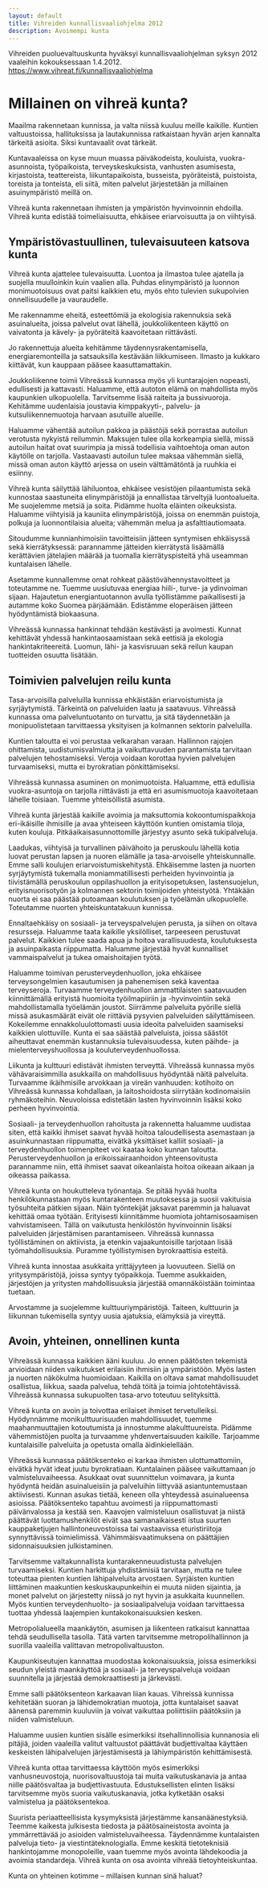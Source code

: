 ```yaml
---
layout: default
title: Vihreiden kunnallisvaaliohjelma 2012
description: Avoimempi kunta
---
```


Vihreiden puoluevaltuuskunta hyväksyi kunnallisvaaliohjelman syksyn 2012 vaaleihin kokouksessaan 1.4.2012. https://www.vihreat.fi/kunnallisvaaliohjelma

# Millainen on vihreä kunta?

Maailma rakennetaan kunnissa, ja valta niissä kuuluu meille kaikille. Kuntien valtuustoissa, hallituksissa ja lautakunnissa ratkaistaan hyvän arjen kannalta tärkeitä asioita. Siksi kuntavaalit ovat tärkeät.

Kuntavaaleissa on kyse muun muassa päiväkodeista, kouluista, vuokra-asunnoista, työpaikoista, terveyskeskuksista, vanhusten asumisesta, kirjastoista, teattereista, liikuntapaikoista, busseista, pyöräteistä, puistoista, toreista ja tonteista, eli siitä, miten palvelut järjestetään ja millainen asuinympäristö meillä on.

Vihreä kunta rakennetaan ihmisten ja ympäristön hyvinvoinnin ehdoilla. Vihreä kunta edistää toimeliaisuutta, ehkäisee eriarvoisuutta ja on viihtyisä.


## Ympäristövastuullinen, tulevaisuuteen katsova kunta

Vihreä kunta ajattelee tulevaisuutta. Luontoa ja ilmastoa tulee ajatella ja suojella muulloinkin kuin vaalien alla. Puhdas elinympäristö ja luonnon monimuotoisuus ovat paitsi kaikkien etu, myös ehto tulevien sukupolvien onnellisuudelle ja vauraudelle.

Me rakennamme eheitä, esteettömiä ja ekologisia rakennuksia sekä asuinalueita, joissa palvelut ovat lähellä, joukkoliikenteen käyttö on vaivatonta ja kävely- ja pyöräteitä kaavoitetaan riittävästi.

Jo rakennettuja alueita kehitämme täydennysrakentamisella, energiaremonteilla ja satsauksilla kestävään liikkumiseen. Ilmasto ja kukkaro kiittävät, kun kauppaan pääsee kaasuttamattakin.

Joukkoliikenne toimii Vihreässä kunnassa myös yli kuntarajojen nopeasti, edullisesti ja kattavasti. Haluamme, että autoton elämä on mahdollista myös kaupunkien ulkopuolella. Tarvitsemme lisää raiteita ja bussivuoroja. Kehitämme uudenlaisia joustavia kimppakyyti-, palvelu- ja kutsuliikennemuotoja harvaan asutuille alueille.

Haluamme vähentää autoilun pakkoa ja päästöjä sekä porrastaa autoilun verotusta nykyistä reilummin. Maksujen tulee olla korkeampia siellä, missä autoilun haitat ovat suurimpia ja missä todellisia vaihtoehtoja oman auton käytölle on tarjolla. Vastaavasti autoilun tulee maksaa vähemmän siellä, missä oman auton käyttö arjessa on usein välttämätöntä ja ruuhkia ei esiinny.

Vihreä kunta säilyttää lähiluontoa, ehkäisee vesistöjen pilaantumista sekä kunnostaa saastuneita elinympäristöjä ja ennallistaa tärveltyjä luontoalueita. Me suojelemme metsiä ja soita. Pidämme huolta eläinten oikeuksista. Haluamme viihtyisiä ja kauniita elinympäristöjä, joissa on enemmän puistoja, polkuja ja luonnontilaisia alueita; vähemmän melua ja asfalttiautiomaata.

Sitoudumme kunnianhimoisiin tavoitteisiin jätteen syntymisen ehkäisyssä sekä kierrätyksessä:
parannamme jätteiden kierrätystä lisäämällä kerättävien jätelajien määrää ja tuomalla kierrätyspisteitä yhä useamman kuntalaisen lähelle.

Asetamme kunnallemme omat rohkeat päästövähennystavoitteet ja toteutamme ne. Tuemme uusiutuvaa energiaa hiili-, turve- ja ydinvoiman sijaan. Hajautetun energiantuotannon avulla työllistämme paikallisesti ja autamme koko Suomea pärjäämään. Edistämme eloperäisen jätteen hyödyntämistä biokaasuna.

Vihreässä kunnassa hankinnat tehdään kestävästi ja avoimesti. Kunnat kehittävät yhdessä hankintaosaamistaan sekä eettisiä ja ekologia hankintakriteereitä. Luomun, lähi- ja kasvisruuan sekä reilun kaupan tuotteiden osuutta lisätään.

## Toimivien palvelujen reilu kunta

Tasa-arvoisilla palveluilla kunnissa ehkäistään eriarvoistumista ja syrjäytymistä. Tärkeintä on palveluiden laatu ja saatavuus. Vihreässä kunnassa oma palveluntuotanto on turvattu, ja sitä täydennetään ja monipuolistetaan tarvittaessa yksityisen ja kolmannen sektorin palveluilla.

Kuntien taloutta ei voi perustaa velkarahan varaan. Hallinnon rajojen ohittamista, uudistumisvalmiutta ja vaikuttavuuden parantamista tarvitaan palvelujen tehostamiseksi. Veroja voidaan korottaa hyvien palvelujen turvaamiseksi, mutta ei byrokratian pönkittämiseksi.

Vihreässä kunnassa asuminen on monimuotoista. Haluamme, että edullisia vuokra-asuntoja on tarjolla riittävästi ja että eri asumismuotoja kaavoitetaan lähelle toisiaan. Tuemme yhteisöllistä asumista.

Vihreä kunta järjestää kaikille avoimia ja maksuttomia kokoontumispaikkoja eri-ikäisille ihmisille ja avaa yhteiseen käyttöön kuntien omistamia tiloja, kuten kouluja. Pitkäaikaisasunnottomille järjestyy asunto sekä tukipalveluja.

Laadukas, viihtyisä ja turvallinen päivähoito ja peruskoulu lähellä kotia luovat perustan lapsen ja nuoren elämälle ja tasa-arvoiselle yhteiskunnalle. Emme salli koulujen eriarvoistumiskehitystä. Ehkäisemme lasten ja nuorten syrjäytymistä tukemalla moniammatillisesti perheiden hyvinvointia ja tiivistämällä peruskoulun oppilashuollon ja erityisopetuksen, lastensuojelun, erityisnuorisotyön ja kolmannen sektorin toimijoiden yhteistyötä. Yhtäkään nuorta ei saa päästää putoamaan koulutuksen ja työelämän ulkopuolelle. Toteutamme nuorten yhteiskuntatakuun kunnissa.

Ennaltaehkäisy on sosiaali- ja terveyspalvelujen perusta, ja siihen on oltava resursseja. Haluamme taata kaikille yksilölliset, tarpeeseen perustuvat palvelut. Kaikkien tulee saada apua ja hoitoa varallisuudesta, koulutuksesta ja asuinpaikasta riippumatta. Haluamme järjestää hyvät kunnalliset vammaispalvelut ja tukea omaishoitajien työtä.

Haluamme toimivan perusterveydenhuollon, joka ehkäisee terveysongelmien kasautumisen ja pahenemisen sekä kaventaa terveyseroja. Turvaamme terveydenhuollon ammattilaisten saatavuuden kiinnittämällä erityistä huomioita työilmapiiriin ja -hyvinvointiin sekä mahdollistamalla työelämän joustot. Siirrämme palveluita pyörille siellä missä asukasmäärät eivät ole riittäviä pysyvien palveluiden säilyttämiseen. Kokeilemme ennakkoluulottomasti uusia ideoita palveluiden saamiseksi kaikkien ulottuville. Kunta ei saa säästää palveluista, joissa säästöt aiheuttavat enemmän kustannuksia tulevaisuudessa, kuten päihde- ja mielenterveyshuollossa ja kouluterveydenhuollossa.

Liikunta ja kulttuuri edistävät ihmisten terveyttä. Vihreässä kunnassa myös vähävaraisimmilla asukkailla on mahdollisuus hyödyntää näitä palveluita. Turvaamme ikäihmisille arvokkaan ja vireän vanhuuden: kotihoito on Vihreässä kunnassa kohdallaan, ja laitoshoidosta siirrytään kodinomaisiin ryhmäkoteihin. Neuvoloissa edistetään lasten hyvinvoinnin lisäksi koko perheen hyvinvointia.

Sosiaali- ja terveydenhuollon rahoitusta ja rakennetta haluamme uudistaa siten, että kaikki ihmiset saavat hyvää hoitoa taloudellisesta asemastaan ja asuinkunnastaan riippumatta, eivätkä yksittäiset kalliit sosiaali- ja terveydenhuollon toimenpiteet voi kaataa koko kunnan taloutta. Perusterveydenhuollon ja erikoissairaanhoidon yhteensovitusta parannamme niin, että ihmiset saavat oikeanlaista hoitoa oikeaan aikaan ja oikeassa paikassa.

Vihreä kunta on houkutteleva työnantaja. Se pitää hyvää huolta henkilökunnastaan myös kuntarakenteen muutoksessa ja suosii vakituisia työsuhteita pätkien sijaan. Näin työntekijät jaksavat paremmin ja haluavat kehittää omaa työtään. Erityisesti kiinnitämme huomiota johtamisosaamisen vahvistamiseen. Tällä on vaikutusta henkilöstön hyvinvoinnin lisäksi palveluiden järjestämisen parantamiseen. Vihreässä kunnassa työllistäminen on aktiivista, ja etenkin vajaakuntoisille tarjotaan lisää työmahdollisuuksia. Puramme työllistymisen byrokraattisia esteitä.

Vihreä kunta innostaa asukkaita yrittäjyyteen ja luovuuteen. Siellä on yritysympäristöjä, joissa syntyy työpaikkoja. Tuemme asukkaiden, järjestöjen ja yritysten mahdollisuuksia järjestää omannäköistään toimintaa tuetaan.

Arvostamme ja suojelemme kulttuuriympäristöjä. Taiteen, kulttuurin ja liikunnan tukemisella syntyy uusia ajatuksia, elämyksiä ja vireyttä.


## Avoin, yhteinen, onnellinen kunta

Vihreässä kunnassa kaikkien ääni kuuluu. Jo ennen päätösten tekemistä arvioidaan niiden vaikutukset erilaisiin ihmisiin ja ympäristöön. Myös lasten ja nuorten näkökulma huomioidaan. Kaikilla on oltava samat mahdollisuudet osallistua, liikkua, saada palvelua, tehdä töitä ja toimia johtotehtävissä. Vihreässä kunnassa sukupuolten tasa-arvo toteutuu selityksittä.

Vihreä kunta on avoin ja toivottaa erilaiset ihmiset tervetulleiksi. Hyödynnämme monikulttuurisuuden mahdollisuudet, tuemme maahanmuuttajien kotoutumista ja innostumme alakulttuureista. Pidämme vähemmistöjen puolta ja turvaamme yhdenvertaisuuden kaikille. Tarjoamme kuntalaisille palveluita ja opetusta omalla äidinkielellään.

Vihreässä kunnassa päätöksenteko ei karkaa ihmisten ulottumattomiin, eivätkä hyvät ideat juutu byrokratiaan. Kuntalainen pääsee vaikuttamaan jo valmisteluvaiheessa. Asukkaat ovat suunnittelun voimavara, ja kunta hyödyntä heidän asuinalueisiin ja palveluihin liittyvää asiantuntemustaan  aktiivisesti. Kunnan asukas tietää, keneen olla yhteydessä asuinalueensa asioissa. Päätöksenteko tapahtuu avoimesti ja riippumattomasti päivänvalossa ja kestää sen. Kaavojen valmisteluun osallistuvat ja niistä päättävät luottamushenkilöt eivät saa samanaikaisesti istua suurten kauppaketjujen hallintoneuvostoissa tai vastaavissa eturistiriitoja synnyttävissä toimielimissä. Vähimmäisvaatimuksena on päättäjien sidonnaisuuksien julkistaminen.

Tarvitsemme valtakunnallista kuntarakenneuudistusta palvelujen turvaamiseksi. Kuntien harkittuja yhdistämisiä tarvitaan, mutta ne tulee toteuttaa pienten kuntien lähipalveluita arvostaen. Syrjäisten kuntien liittäminen maakuntien keskuskaupunkeihin ei muuta niiden sijaintia, ja monet palvelut on järjestetty niissä jo nyt hyvin ja asukkaita kuunnellen. Myös kuntien terveydenhuolto- ja sosiaalipalveluja voidaan tarvittaessa tuottaa yhdessä laajempien kuntakokonaisuuksien kesken.

Metropolialueella maankäytön, asumisen ja liikenteen ratkaisut kannattaa tehdä seudullisella tasolla. Tätä varten tarvitsemme metropolihallinnon ja suorilla vaaleilla valittavan metropolivaltuuston.

Kaupunkiseutujen kannattaa muodostaa kokonaisuuksia, joissa esimerkiksi seudun yleistä maankäyttöä ja sosiaali- ja terveyspalveluja voidaan suunnitella ja järjestää demokraattisesti ja järkevästi.

Emme salli päätöksenteon karkaavan liian kauas. Vihreissä kunnissa kehitetään suoran ja lähidemokratian muotoja, jotta kuntalaiset saavat äänensä paremmin kuuluviin ja voivat vaikuttaa poliittisiin päätöksiin ja niiden valmisteluun.

Haluamme uusien kuntien sisälle esimerkiksi itsehallinnollisia kunnanosia eli pitäjiä, joiden vaaleilla valitut valtuustot päättävät budjettivaltaa käyttäen keskeisten lähipalvelujen järjestämisestä ja lähiympäristön kehittämisestä.

Vihreä kunta ottaa tarvittaessa käyttöön myös esimerkiksi vanhusneuvostoja, nuorisovaltuustoja tai muita vaikutuskanavia ja antaa niille päätösvaltaa ja budjettivastuuta. Edustuksellisten elinten lisäksi tarvitsemme myös suoria vaikutuskanavia, jotka kytketään osaksi valmistelua ja päätöksentekoa.

Suurista periaatteellisista kysymyksistä järjestämme kansanäänestyksiä. Teemme kaikesta julkisesta tiedosta ja päätösaineistosta avointa ja ymmärrettävää jo asioiden valmisteluvaiheessa. Täydennämme kuntalaisten palveluja tieto- ja viestintäteknologialla. Emme keskitä tietoteknisiä hankintojamme monopoleille, vaan tuemme myös avointa lähdekoodia ja avoimia standardeja. Vihreä kunta on osa avointa vihreää tietoyhteiskuntaa.

Kunta on yhteinen kotimme – millaisen kunnan sinä haluat?
